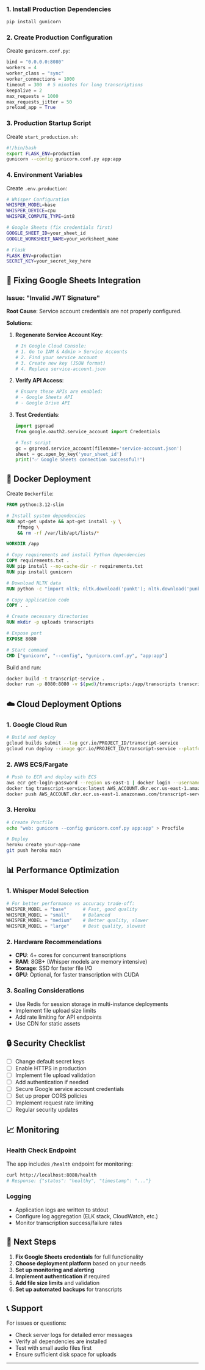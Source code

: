 

### 1. Install Production Dependencies

```bash
pip install gunicorn
```

### 2. Create Production Configuration

Create `gunicorn.conf.py`:
```python
bind = "0.0.0.0:8080"
workers = 4
worker_class = "sync"
worker_connections = 1000
timeout = 300  # 5 minutes for long transcriptions
keepalive = 2
max_requests = 1000
max_requests_jitter = 50
preload_app = True
```

### 3. Production Startup Script

Create `start_production.sh`:
```bash
#!/bin/bash
export FLASK_ENV=production
gunicorn --config gunicorn.conf.py app:app
```

### 4. Environment Variables

Create `.env.production`:
```bash
# Whisper Configuration
WHISPER_MODEL=base
WHISPER_DEVICE=cpu
WHISPER_COMPUTE_TYPE=int8

# Google Sheets (fix credentials first)
GOOGLE_SHEET_ID=your_sheet_id
GOOGLE_WORKSHEET_NAME=your_worksheet_name

# Flask
FLASK_ENV=production
SECRET_KEY=your_secret_key_here
```

## 🔧 Fixing Google Sheets Integration

### Issue: "Invalid JWT Signature"

**Root Cause**: Service account credentials are not properly configured.

**Solutions**:

1. **Regenerate Service Account Key**:
   ```bash
   # In Google Cloud Console:
   # 1. Go to IAM & Admin > Service Accounts
   # 2. Find your service account
   # 3. Create new key (JSON format)
   # 4. Replace service-account.json
   ```

2. **Verify API Access**:
   ```bash
   # Ensure these APIs are enabled:
   # - Google Sheets API
   # - Google Drive API
   ```

3. **Test Credentials**:
   ```python
   import gspread
   from google.oauth2.service_account import Credentials
   
   # Test script
   gc = gspread.service_account(filename='service-account.json')
   sheet = gc.open_by_key('your_sheet_id')
   print("✅ Google Sheets connection successful!")
   ```

## 🐳 Docker Deployment

Create `Dockerfile`:
```dockerfile
FROM python:3.12-slim

# Install system dependencies
RUN apt-get update && apt-get install -y \
    ffmpeg \
    && rm -rf /var/lib/apt/lists/*

WORKDIR /app

# Copy requirements and install Python dependencies
COPY requirements.txt .
RUN pip install --no-cache-dir -r requirements.txt
RUN pip install gunicorn

# Download NLTK data
RUN python -c "import nltk; nltk.download('punkt'); nltk.download('punkt_tab')"

# Copy application code
COPY . .

# Create necessary directories
RUN mkdir -p uploads transcripts

# Expose port
EXPOSE 8080

# Start command
CMD ["gunicorn", "--config", "gunicorn.conf.py", "app:app"]
```

Build and run:
```bash
docker build -t transcript-service .
docker run -p 8080:8080 -v $(pwd)/transcripts:/app/transcripts transcript-service
```

## ☁️ Cloud Deployment Options

### 1. Google Cloud Run
```bash
# Build and deploy
gcloud builds submit --tag gcr.io/PROJECT_ID/transcript-service
gcloud run deploy --image gcr.io/PROJECT_ID/transcript-service --platform managed
```

### 2. AWS ECS/Fargate
```bash
# Push to ECR and deploy with ECS
aws ecr get-login-password --region us-east-1 | docker login --username AWS --password-stdin
docker tag transcript-service:latest AWS_ACCOUNT.dkr.ecr.us-east-1.amazonaws.com/transcript-service:latest
docker push AWS_ACCOUNT.dkr.ecr.us-east-1.amazonaws.com/transcript-service:latest
```

### 3. Heroku
```bash
# Create Procfile
echo "web: gunicorn --config gunicorn.conf.py app:app" > Procfile

# Deploy
heroku create your-app-name
git push heroku main
```

## 📊 Performance Optimization

### 1. Whisper Model Selection
```python
# For better performance vs accuracy trade-off:
WHISPER_MODEL = "base"      # Fast, good quality
WHISPER_MODEL = "small"     # Balanced
WHISPER_MODEL = "medium"    # Better quality, slower
WHISPER_MODEL = "large"     # Best quality, slowest
```

### 2. Hardware Recommendations
- **CPU**: 4+ cores for concurrent transcriptions
- **RAM**: 8GB+ (Whisper models are memory intensive)
- **Storage**: SSD for faster file I/O
- **GPU**: Optional, for faster transcription with CUDA

### 3. Scaling Considerations
- Use Redis for session storage in multi-instance deployments
- Implement file upload size limits
- Add rate limiting for API endpoints
- Use CDN for static assets

## 🔒 Security Checklist

- [ ] Change default secret keys
- [ ] Enable HTTPS in production
- [ ] Implement file upload validation
- [ ] Add authentication if needed
- [ ] Secure Google service account credentials
- [ ] Set up proper CORS policies
- [ ] Implement request rate limiting
- [ ] Regular security updates

## 📈 Monitoring

### Health Check Endpoint
The app includes `/health` endpoint for monitoring:
```bash
curl http://localhost:8080/health
# Response: {"status": "healthy", "timestamp": "..."}
```

### Logging
- Application logs are written to stdout
- Configure log aggregation (ELK stack, CloudWatch, etc.)
- Monitor transcription success/failure rates

## 🎯 Next Steps

1. **Fix Google Sheets credentials** for full functionality
2. **Choose deployment platform** based on your needs
3. **Set up monitoring and alerting**
4. **Implement authentication** if required
5. **Add file size limits** and validation
6. **Set up automated backups** for transcripts

## 📞 Support

For issues or questions:
- Check server logs for detailed error messages
- Verify all dependencies are installed
- Test with small audio files first
- Ensure sufficient disk space for uploads

---
